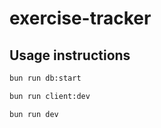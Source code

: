 # exercise-tracker


## Usage instructions

```bash
bun run db:start

bun run client:dev

bun run dev
```